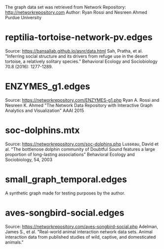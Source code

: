 The graph data set was retrieved from Network Repository: http://networkrepository.com
Author: Ryan Rossi and Nesreen Ahmed
Purdue University

# reptilia-tortoise-network-pv.edges
Source: https://bansallab.github.io/asnr/data.html
Sah, Pratha, et al. 
"Inferring social structure and its drivers from 
refuge use in the desert tortoise, a relatively 
solitary species." 
Behavioral Ecology and Sociobiology 70.8 (2016): 1277-1289.

# ENZYMES_g1.edges
Source: https://networkrepository.com/ENZYMES-g1.php
Ryan A. Rossi and Nesreen K. Ahmed
"The Network Data Repository with Interactive Graph Analytics and Visualization"
AAAI
2015

# soc-dolphins.mtx
Source: https://networkrepository.com/soc-dolphins.php
Lusseau, David et al.
"The bottlenose dolphin community of Doubtful Sound features a large proportion of long-lasting associations"
Behavioral Ecology and Sociobiology, 54, 2003

# small_graph_temporal.edges
A synthetic graph made for testing purposes by the author.

# aves-songbird-social.edges
Source: https://networkrepository.com/aves-songbird-social.php
Adelman, James S., et al.
"Real-world animal interaction network data sets. Animal interaction data from published studies of wild, captive, and domesticated animals."